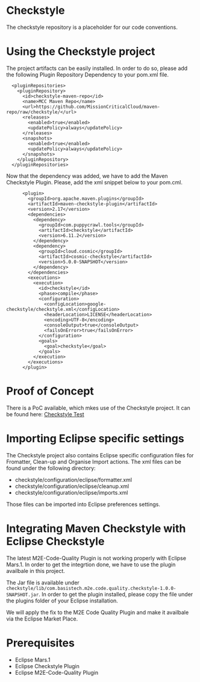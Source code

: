 # Checkstyle

The checkstyle repository is a placeholder for our code conventions.

# Using the Checkstyle project

The project artifacts can be easily installed. In order to do so, please add the following Plugin Repository Dependency to your pom.xml file.

```
  <pluginRepositories>
    <pluginRepository>
      <id>checkstyle-maven-repo</id>
      <name>MCC Maven Repo</name>
      <url>https://github.com/MissionCriticalCloud/maven-repo/raw/checkstyle/</url>
      <releases>
        <enabled>true</enabled>
        <updatePolicy>always</updatePolicy>
      </releases>
      <snapshots>
        <enabled>true</enabled>
        <updatePolicy>always</updatePolicy>
      </snapshots>
    </pluginRepository>
  </pluginRepositories>
```

Now that the dependency was added, we have to add the Maven Checkstyle Plugin. Please, add the xml snippet below to your pom.cml.

```
      <plugin>
        <groupId>org.apache.maven.plugins</groupId>
        <artifactId>maven-checkstyle-plugin</artifactId>
        <version>2.17</version>
        <dependencies>
          <dependency>
            <groupId>com.puppycrawl.tools</groupId>
            <artifactId>checkstyle</artifactId>
            <version>6.11.2</version>
          </dependency>
          <dependency>
            <groupId>cloud.cosmic</groupId>
            <artifactId>cosmic-checkstyle</artifactId>
            <version>5.0.0-SNAPSHOT</version>
          </dependency>
        </dependencies>
        <executions>
          <execution>
            <id>checkstyle</id>
            <phase>compile</phase>
            <configuration>
              <configLocation>google-checkstyle/checkstyle.xml</configLocation>
              <headerLocation>LICENSE</headerLocation>
              <encoding>UTF-8</encoding>
              <consoleOutput>true</consoleOutput>
              <failsOnError>true</failsOnError>
            </configuration>
            <goals>
              <goal>checkstyle</goal>
            </goals>
          </execution>
        </executions>
      </plugin>
```

# Proof of Concept

There is a PoC available, which mkes use of the Checkstyle project. It can be found here: [Checkstyle Test](https://github.com/MissionCriticalCloud/academy/tree/master/checkstyle-test)

# Importing Eclipse specific settings

The Checkstyle project also contains Eclipse specific configuration files for Fromatter, Clean-up and Organise Import actions. The xml files can be found under the following directory:

* checkstyle/configuration/eclipse/formatter.xml
* checkstyle/configuration/eclipse/cleanup.xml
* checkstyle/configuration/eclipse/imports.xml

Those files can be imported into Eclipse preferences settings.

# Integrating Maven Checkstyle with Eclipse Checkstyle

The latest M2E-Code-Quality Plugin is not working properly with Eclipse Mars.1. In order to get the integrtion done, we have to use the plugin availbale in this project.

The Jar file is available under ```checkstyle/lib/com.basistech.m2e.code.quality.checkstyle-1.0.0-SNAPSHOT.jar```. In order to get the plugin installed, please copy the file under the plugins folder of your Eclipse installation. 

We will apply the fix to the M2E Code Quality Plugin and make it availbale via the Eclipse Market Place.

# Prerequisites

* Eclipse Mars.1
* Eclipse Checkstyle Plugin
* Eclipse M2E-Code-Quality Plugin
